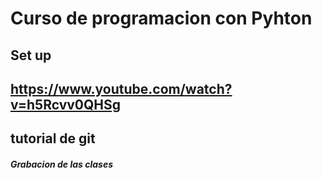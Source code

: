 # Curso de programacion con Pyhton

## Set up 
## https://www.youtube.com/watch?v=h5Rcvv0QHSg

## tutorial de git 

##### Grabacion de las clases